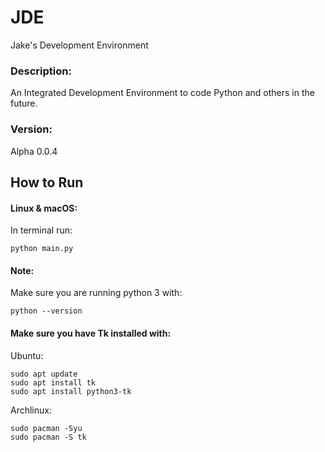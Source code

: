 # JDE
Jake's Development Environment

### Description:
An Integrated Development Environment to code Python and others in the future.

### Version:
Alpha 0.0.4

## How to Run
#### Linux & macOS:
In terminal run:
```
python main.py
```
#### Note:
Make sure you are running python 3 with:
```
python --version
```
#### Make sure you have Tk installed with:

Ubuntu:
```
sudo apt update
sudo apt install tk
sudo apt install python3-tk
```

Archlinux:
```
sudo pacman -Syu
sudo pacman -S tk
```
